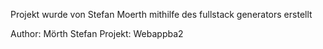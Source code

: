 Projekt wurde von Stefan Moerth mithilfe des fullstack generators erstellt

Author: Mörth Stefan
Projekt: Webappba2

